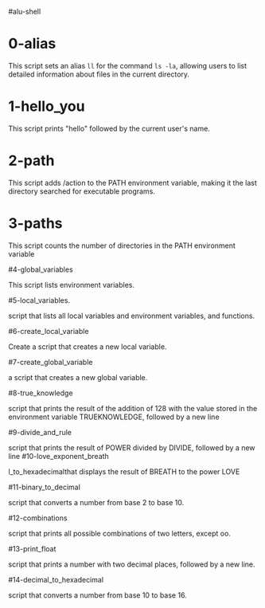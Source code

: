 #alu-shell

# 0-alias

This script sets an alias `ll` for the command `ls -la`, allowing users to list detailed information about files in the current directory.

# 1-hello_you

This script prints "hello" followed by the current user's name.

# 2-path

This script adds /action to the PATH environment variable, making it the last directory searched for executable programs.

# 3-paths

This script counts the number of directories in the PATH environment variable

#4-global_variables

This script lists environment variables.

#5-local_variables.

script that lists all local variables and environment variables, and functions.

#6-create_local_variable

Create a script that creates a new local variable.

#7-create_global_variable

a script that creates a new global variable.

#8-true_knowledge

script that prints the result of the addition of 128 with the value stored in the environment variable TRUEKNOWLEDGE, followed by a new line

#9-divide_and_rule

script that prints the result of POWER divided by DIVIDE, followed by a new line
#10-love_exponent_breath

 l_to_hexadecimalthat displays the result of BREATH to the power LOVE

#11-binary_to_decimal

 script that converts a number from base 2 to base 10.

#12-combinations

script that prints all possible combinations of two letters, except oo.

#13-print_float

script that prints a number with two decimal places, followed by a new line.

#14-decimal_to_hexadecimal

script that converts a number from base 10 to base 16.

#
